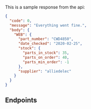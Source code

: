 This is a sample response from the api:

```json
{
  "code": 0,
  "message": "Everything went fine.",
  "body": {
    "WEB": {
      "part_number": "CWD4850",
      "date_checked": "2020-02-25",
      "stock": {
        "parts_in_stock": 35,
        "parts_on_order": 40,
        "parts_min_order": -1
      },
      "supplier": "alliedelec"
    }
  }
}
```

## Endpoints
